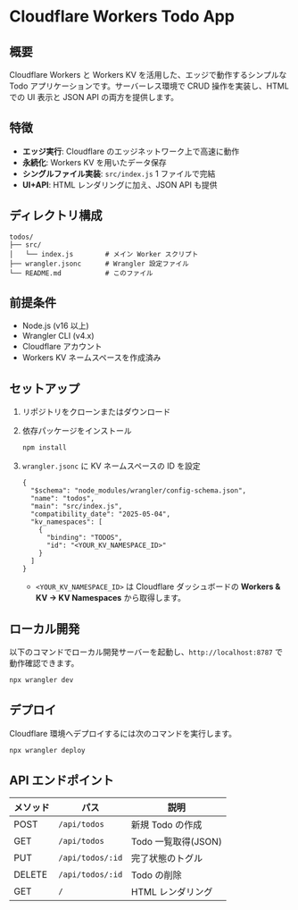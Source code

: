 # Cloudflare Workers Todo App

## 概要

Cloudflare Workers と Workers KV を活用した、エッジで動作するシンプルな Todo アプリケーションです。サーバーレス環境で CRUD 操作を実装し、HTML での UI 表示と JSON API の両方を提供します。

## 特徴

* **エッジ実行**: Cloudflare のエッジネットワーク上で高速に動作
* **永続化**: Workers KV を用いたデータ保存
* **シングルファイル実装**: `src/index.js` 1 ファイルで完結
* **UI+API**: HTML レンダリングに加え、JSON API も提供

## ディレクトリ構成

```
todos/
├── src/
│   └── index.js        # メイン Worker スクリプト
├── wrangler.jsonc      # Wrangler 設定ファイル
└── README.md           # このファイル
```

## 前提条件

* Node.js (v16 以上)
* Wrangler CLI (v4.x)
* Cloudflare アカウント
* Workers KV ネームスペースを作成済み

## セットアップ

1. リポジトリをクローンまたはダウンロード
2. 依存パッケージをインストール

   ```bash
   npm install
   ```
3. `wrangler.jsonc` に KV ネームスペースの ID を設定

   ```jsonc
   {
     "$schema": "node_modules/wrangler/config-schema.json",
     "name": "todos",
     "main": "src/index.js",
     "compatibility_date": "2025-05-04",
     "kv_namespaces": [
       {
         "binding": "TODOS",
         "id": "<YOUR_KV_NAMESPACE_ID>"
       }
     ]
   }
   ```

   * `<YOUR_KV_NAMESPACE_ID>` は Cloudflare ダッシュボードの **Workers & KV → KV Namespaces** から取得します。

## ローカル開発

以下のコマンドでローカル開発サーバーを起動し、`http://localhost:8787` で動作確認できます。

```bash
npx wrangler dev
```

## デプロイ

Cloudflare 環境へデプロイするには次のコマンドを実行します。

```bash
npx wrangler deploy
```

## API エンドポイント

| メソッド   | パス               | 説明              |
| ------ | ---------------- | --------------- |
| POST   | `/api/todos`     | 新規 Todo の作成     |
| GET    | `/api/todos`     | Todo 一覧取得(JSON) |
| PUT    | `/api/todos/:id` | 完了状態のトグル        |
| DELETE | `/api/todos/:id` | Todo の削除        |
| GET    | `/`              | HTML レンダリング     |
